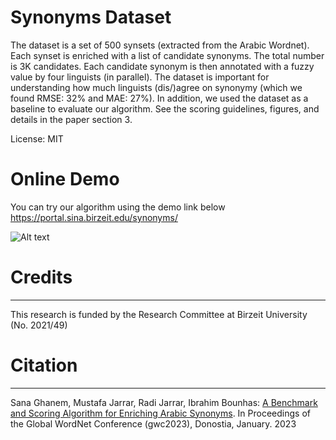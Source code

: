 # Synonyms Dataset
The dataset is a set of 500 synsets (extracted from the Arabic Wordnet). Each synset is enriched with a list of candidate synonyms. The total number is 3K candidates. Each candidate synonym is then annotated with a fuzzy value by four linguists (in parallel). The dataset is important for understanding how much linguists (dis/)agree on synonymy (which we found RMSE: 32% and MAE: 27%). In addition, we used the dataset as a baseline to evaluate our algorithm. See the scoring guidelines, figures, and details in the paper section 3.<br />

License: MIT

# Online Demo
You can try our algorithm using the demo link below <br />
https://portal.sina.birzeit.edu/synonyms/

![Alt text](https://portal.sina.birzeit.edu/synonyms/synonyms_screenshot.PNG)


# Credits
-------
This research is funded by the Research Committee at Birzeit University (No. 2021/49)

# Citation
-------
Sana Ghanem, Mustafa Jarrar, Radi Jarrar, Ibrahim Bounhas: [A Benchmark and Scoring Algorithm for Enriching Arabic Synonyms](http://www.jarrar.info/publications/GJJB23.pdf). In Proceedings of the Global WordNet Conference (gwc2023), Donostia, January. 2023
